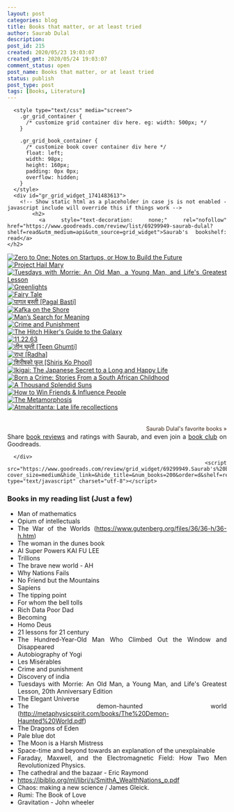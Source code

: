 ```yaml
---
layout: post
categories: blog
title: Books that matter, or at least tried
author: Saurab Dulal
description: 
post_id: 215
created: 2020/05/23 19:03:07
created_gmt: 2020/05/24 19:03:07
comment_status: open
post_name: Books that matter, or at least tried
status: publish
post_type: post
tags: [Books, Literature]
---
```

<style>
body {
text-align: justify}

</style>

      <style type="text/css" media="screen">
        .gr_grid_container {
          /* customize grid container div here. eg: width: 500px; */
        }

        .gr_grid_book_container {
          /* customize book cover container div here */
          float: left;
          width: 98px;
          height: 160px;
          padding: 0px 0px;
          overflow: hidden;
        }
      </style>
      <div id="gr_grid_widget_1741483613">
        <!-- Show static html as a placeholder in case js is not enabled - javascript include will override this if things work -->
            <h2>
      <a style="text-decoration: none;" rel="nofollow" href="https://www.goodreads.com/review/list/69299949-saurab-dulal?shelf=read&utm_medium=api&utm_source=grid_widget">Saurab's bookshelf: read</a>
    </h2>
  <div class="gr_grid_container">
    <div class="gr_grid_book_container"><a title="Zero to One: Notes on Startups, or How to Build the Future" rel="nofollow" href="https://www.goodreads.com/book/show/18050143-zero-to-one"><img alt="Zero to One: Notes on Startups, or How to Build the Future" border="0" src="https://i.gr-assets.com/images/S/compressed.photo.goodreads.com/books/1630663027l/18050143._SX98_.jpg" /></a></div>
    <div class="gr_grid_book_container"><a title="Project Hail Mary" rel="nofollow" href="https://www.goodreads.com/book/show/54493401-project-hail-mary"><img alt="Project Hail Mary" border="0" src="https://i.gr-assets.com/images/S/compressed.photo.goodreads.com/books/1597695864l/54493401._SX98_.jpg" /></a></div>
    <div class="gr_grid_book_container"><a title="Tuesdays with Morrie: An Old Man, a Young Man, and Life's Greatest Lesson" rel="nofollow" href="https://www.goodreads.com/book/show/6900.Tuesdays_with_Morrie"><img alt="Tuesdays with Morrie: An Old Man, a Young Man, and Life's Greatest Lesson" border="0" src="https://i.gr-assets.com/images/S/compressed.photo.goodreads.com/books/1423763749l/6900._SX98_.jpg" /></a></div>
    <div class="gr_grid_book_container"><a title="Greenlights" rel="nofollow" href="https://www.goodreads.com/book/show/52838315-greenlights"><img alt="Greenlights" border="0" src="https://i.gr-assets.com/images/S/compressed.photo.goodreads.com/books/1604281659l/52838315._SX98_.jpg" /></a></div>
    <div class="gr_grid_book_container"><a title="Fairy Tale" rel="nofollow" href="https://www.goodreads.com/book/show/60177373-fairy-tale"><img alt="Fairy Tale" border="0" src="https://i.gr-assets.com/images/S/compressed.photo.goodreads.com/books/1647789287l/60177373._SX98_.jpg" /></a></div>
    <div class="gr_grid_book_container"><a title="पागल बस्ती [Pagal Basti]" rel="nofollow" href="https://www.goodreads.com/book/show/15548357-pagal-basti"><img alt="पागल बस्ती [Pagal Basti]" border="0" src="https://i.gr-assets.com/images/S/compressed.photo.goodreads.com/books/1586670824l/15548357._SY160_.jpg" /></a></div>
    <div class="gr_grid_book_container"><a title="Kafka on the Shore" rel="nofollow" href="https://www.goodreads.com/book/show/4929.Kafka_on_the_Shore"><img alt="Kafka on the Shore" border="0" src="https://i.gr-assets.com/images/S/compressed.photo.goodreads.com/books/1429638085l/4929._SX98_.jpg" /></a></div>
    <div class="gr_grid_book_container"><a title="Man’s Search for Meaning" rel="nofollow" href="https://www.goodreads.com/book/show/4069.Man_s_Search_for_Meaning"><img alt="Man’s Search for Meaning" border="0" src="https://i.gr-assets.com/images/S/compressed.photo.goodreads.com/books/1535419394l/4069._SX98_.jpg" /></a></div>
    <div class="gr_grid_book_container"><a title="Crime and Punishment" rel="nofollow" href="https://www.goodreads.com/book/show/7144.Crime_and_Punishment"><img alt="Crime and Punishment" border="0" src="https://i.gr-assets.com/images/S/compressed.photo.goodreads.com/books/1382846449l/7144._SX98_.jpg" /></a></div>
    <div class="gr_grid_book_container"><a title="The Hitch Hiker's Guide to the Galaxy (Hitchhiker's Guide, #1)" rel="nofollow" href="https://www.goodreads.com/book/show/161493.The_Hitch_Hiker_s_Guide_to_the_Galaxy"><img alt="The Hitch Hiker's Guide to the Galaxy" border="0" src="https://i.gr-assets.com/images/S/compressed.photo.goodreads.com/books/1454513259l/161493._SX98_.jpg" /></a></div>
    <div class="gr_grid_book_container"><a title="11.22.63" rel="nofollow" href="https://www.goodreads.com/book/show/10866286-11-22-63"><img alt="11.22.63" border="0" src="https://i.gr-assets.com/images/S/compressed.photo.goodreads.com/books/1327878078l/10866286._SX98_.jpg" /></a></div>
    <div class="gr_grid_book_container"><a title="तीन घुम्ती [Teen Ghumti]" rel="nofollow" href="https://www.goodreads.com/book/show/13722772-teen-ghumti"><img alt="तीन घुम्ती [Teen Ghumti]" border="0" src="https://i.gr-assets.com/images/S/compressed.photo.goodreads.com/books/1337174513l/13722772._SX98_.jpg" /></a></div>
    <div class="gr_grid_book_container"><a title="राधा [Radha]" rel="nofollow" href="https://www.goodreads.com/book/show/13445136-radha"><img alt="राधा [Radha]" border="0" src="https://i.gr-assets.com/images/S/compressed.photo.goodreads.com/books/1557250689l/13445136._SX98_.jpg" /></a></div>
    <div class="gr_grid_book_container"><a title="शिरीषको फूल [Shiris Ko Phool]" rel="nofollow" href="https://www.goodreads.com/book/show/13551278-shiris-ko-phool"><img alt="शिरीषको फूल [Shiris Ko Phool]" border="0" src="https://i.gr-assets.com/images/S/compressed.photo.goodreads.com/books/1348313983l/13551278._SX98_.jpg" /></a></div>
    <div class="gr_grid_book_container"><a title="Ikigai: The Japanese Secret to a Long and Happy Life" rel="nofollow" href="https://www.goodreads.com/book/show/39995046-ikigai"><img alt="Ikigai: The Japanese Secret to a Long and Happy Life" border="0" src="https://i.gr-assets.com/images/S/compressed.photo.goodreads.com/books/1525042485l/39995046._SX98_.jpg" /></a></div>
    <div class="gr_grid_book_container"><a title="Born a Crime: Stories From a South African Childhood" rel="nofollow" href="https://www.goodreads.com/book/show/29780253-born-a-crime"><img alt="Born a Crime: Stories From a South African Childhood" border="0" src="https://i.gr-assets.com/images/S/compressed.photo.goodreads.com/books/1473867911l/29780253._SX98_.jpg" /></a></div>
    <div class="gr_grid_book_container"><a title="A Thousand Splendid Suns" rel="nofollow" href="https://www.goodreads.com/book/show/128029.A_Thousand_Splendid_Suns"><img alt="A Thousand Splendid Suns" border="0" src="https://i.gr-assets.com/images/S/compressed.photo.goodreads.com/books/1655336738l/128029._SX98_.jpg" /></a></div>
    <div class="gr_grid_book_container"><a title="How to Win Friends & Influence People" rel="nofollow" href="https://www.goodreads.com/book/show/4865.How_to_Win_Friends_Influence_People"><img alt="How to Win Friends & Influence People" border="0" src="https://i.gr-assets.com/images/S/compressed.photo.goodreads.com/books/1442726934l/4865._SX98_.jpg" /></a></div>
    <div class="gr_grid_book_container"><a title="The Metamorphosis" rel="nofollow" href="https://www.goodreads.com/book/show/485894.The_Metamorphosis"><img alt="The Metamorphosis" border="0" src="https://i.gr-assets.com/images/S/compressed.photo.goodreads.com/books/1646444605l/485894._SY160_.jpg" /></a></div>
    <div class="gr_grid_book_container"><a title="Atmabrittanta: Late life recollections" rel="nofollow" href="https://www.goodreads.com/book/show/15255843-atmabrittanta"><img alt="Atmabrittanta: Late life recollections" border="0" src="https://i.gr-assets.com/images/S/compressed.photo.goodreads.com/books/1564313794l/15255843._SX98_.jpg" /></a></div>
    <br style="clear: both"/><br/><a class="gr_grid_branding" style="font-size: .9em; color: #382110; text-decoration: none; float: right; clear: both" rel="nofollow" href="https://www.goodreads.com/user/show/69299949-saurab-dulal">Saurab Dulal's favorite books »</a>
  <noscript><br/>Share <a rel="nofollow" href="/">book reviews</a> and ratings with Saurab, and even join a <a rel="nofollow" href="/group">book club</a> on Goodreads.</noscript>
  </div>

      </div>
      <script src="https://www.goodreads.com/review/grid_widget/69299949.Saurab's%20bookshelf:%20read?cover_size=medium&hide_link=&hide_title=&num_books=200&order=d&shelf=read&sort=date_added&widget_id=1741483613" type="text/javascript" charset="utf-8"></script>



<!-- ### Books - 2020
 - xx 

### Books - 2020
 - xx 

### Books - 2020
 - I Am Malala (Reading) - Malala Yousafzai
 - Educated (Reading) - Tara Westover
 - For Whom the Bell Tolls (Reading) - Ernest Hemingway
 - The Myths of Sisyphus (Reading) - Albert Camus
 - Astrophysics for People in a Hurry - Neil Degrasse Tyson
 - The Strangers - Albert Camus
 - The Fault in Our Stars - John Green
 - If Tomorrow Comes - Sidney Sheldon
 - Korean Coffe Guff (reading, left in the middle) - Narayan Wagle
 

### Books - 2019 -->


### Books in my reading list (Just a few)
 - Man of mathematics
 - Opium of intellectuals
 - The War of the Worlds (https://www.gutenberg.org/files/36/36-h/36-h.htm)
 - The woman in the dunes book
 - AI Super Powers KAI FU LEE
 - Trillions
 - The brave new world - AH
 - Why Nations Fails
 - No Friend but the Mountains
 - Sapiens
 - The tipping point
 - For whom the bell tolls
 - Rich Data Poor Dad
 - Becoming
 - Homo Deus
 - 21 lessons for 21 century
 - The Hundred-Year-Old Man Who Climbed Out the Window and Disappeared
 - Autobiography of Yogi
 - Les Misérables
 - Crime and punishment
 - Discovery of india
 - Tuesdays with Morrie: An Old Man, a Young Man, and Life's Greatest Lesson, 20th Anniversary Edition
 - The Elegant Universe
 - The demon-haunted world (http://metaphysicspirit.com/books/The%20Demon-Haunted%20World.pdf)
 - The Dragons of Eden
 - Pale blue dot
 - The Moon is a Harsh Mistress
 - Space-time and beyond towards an explanation of the unexplainable
 - Faraday, Maxwell, and the Electromagnetic Field: How Two Men Revolutionized Physics.
 - The cathedral and the bazaar - Eric Raymond
 - https://ibiblio.org/ml/libri/s/SmithA_WealthNations_p.pdf
 - Chaos: making a new science / James Gleick.
 - Rumi: The Book of Love
 - Gravitation - John wheeler

